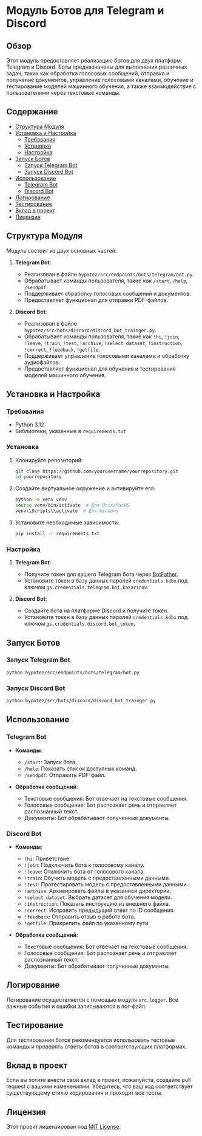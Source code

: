 # Модуль Ботов для Telegram и Discord

## Обзор

Этот модуль предоставляет реализацию ботов для двух платформ: Telegram и Discord. Боты предназначены для выполнения различных задач, таких как обработка голосовых сообщений, отправка и получение документов, управление голосовыми каналами, обучение и тестирование моделей машинного обучения, а также взаимодействие с пользователями через текстовые команды.

## Содержание

- [Структура Модуля](#структура-модуля)
- [Установка и Настройка](#установка-и-настройка)
  - [Требования](#требования)
  - [Установка](#установка)
  - [Настройка](#настройка)
- [Запуск Ботов](#запуск-ботов)
  - [Запуск Telegram Bot](#запуск-telegram-bot)
  - [Запуск Discord Bot](#запуск-discord-bot)
- [Использование](#использование)
  - [Telegram Bot](#telegram-bot)
  - [Discord Bot](#discord-bot)
- [Логирование](#логирование)
- [Тестирование](#тестирование)
- [Вклад в проект](#вклад-в-проект)
- [Лицензия](#лицензия)

## Структура Модуля

Модуль состоит из двух основных частей:

1.  **Telegram Bot**:
    - Реализован в файле `hypotez/src/endpoints/bots/telegram/bot.py`.
    - Обрабатывает команды пользователя, такие как `/start`, `/help`, `/sendpdf`.
    - Поддерживает обработку голосовых сообщений и документов.
    - Предоставляет функционал для отправки PDF-файлов.

2.  **Discord Bot**:
    - Реализован в файле `hypotez/src/bots/discord/discord_bot_trainger.py`.
    - Обрабатывает команды пользователя, такие как `!hi`, `!join`, `!leave`, `!train`, `!test`, `!archive`, `!select_dataset`, `!instruction`, `!correct`, `!feedback`, `!getfile`.
    - Поддерживает управление голосовыми каналами и обработку аудиофайлов.
    - Предоставляет функционал для обучения и тестирования моделей машинного обучения.

## Установка и Настройка

### Требования

- Python 3.12
- Библиотеки, указанные в `requirements.txt`

### Установка

1.  Клонируйте репозиторий:

    ```bash
    git clone https://github.com/yourusername/yourrepository.git
    cd yourrepository
    ```

2.  Создайте виртуальное окружение и активируйте его:

    ```bash
    python -m venv venv
    source venv/bin/activate  # Для Unix/MacOS
    venv\\Scripts\\activate  # Для Windows
    ```

3.  Установите необходимые зависимости:

    ```bash
    pip install -r requirements.txt
    ```

### Настройка

1.  **Telegram Bot**:
    - Получите токен для вашего Telegram бота через [BotFather](https://core.telegram.org/bots#botfather).
    - Установите токен в базу данных паролей `credentials.kdbx` под ключом `gs.credentials.telegram.bot.kazarinov`.

2.  **Discord Bot**:
    - Создайте бота на платформе Discord и получите токен.
    - Установите токен в базу данных паролей `credentials.kdbx` под ключом `gs.credentials.discord.bot_token`.

## Запуск Ботов

### Запуск Telegram Bot

```bash
python hypotez/src/endpoints/bots/telegram/bot.py
```

### Запуск Discord Bot

```bash
python hypotez/src/bots/discord/discord_bot_trainger.py
```

## Использование

### Telegram Bot

- **Команды**:
    - `/start`: Запуск бота.
    - `/help`: Показать список доступных команд.
    - `/sendpdf`: Отправить PDF-файл.

- **Обработка сообщений**:
    - Текстовые сообщения: Бот отвечает на текстовые сообщения.
    - Голосовые сообщения: Бот распознает речь и отправляет распознанный текст.
    - Документы: Бот обрабатывает полученные документы.

### Discord Bot

- **Команды**:
    - `!hi`: Приветствие.
    - `!join`: Подключить бота к голосовому каналу.
    - `!leave`: Отключить бота от голосового канала.
    - `!train`: Обучить модель с предоставленными данными.
    - `!test`: Протестировать модель с предоставленными данными.
    - `!archive`: Архивировать файлы в указанной директории.
    - `!select_dataset`: Выбрать датасет для обучения модели.
    - `!instruction`: Показать инструкцию из внешнего файла.
    - `!correct`: Исправить предыдущий ответ по ID сообщения.
    - `!feedback`: Отправить отзыв о работе бота.
    - `!getfile`: Прикрепить файл по указанному пути.

- **Обработка сообщений**:
    - Текстовые сообщения: Бот отвечает на текстовые сообщения.
    - Голосовые сообщения: Бот распознает речь и отправляет распознанный текст.
    - Документы: Бот обрабатывает полученные документы.

## Логирование

Логирование осуществляется с помощью модуля `src.logger`. Все важные события и ошибки записываются в лог-файл.

## Тестирование

Для тестирования ботов рекомендуется использовать тестовые команды и проверять ответы ботов в соответствующих платформах.

## Вклад в проект

Если вы хотите внести свой вклад в проект, пожалуйста, создайте pull request с вашими изменениями. Убедитесь, что ваш код соответствует существующему стилю кодирования и проходит все тесты.

## Лицензия

Этот проект лицензирован под [MIT License](LICENSE).
